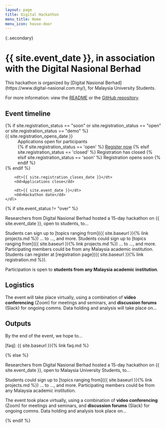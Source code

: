 ```yaml
---
layout: page
title: Digital Hackathon
menu_title: Home
menu_icon: house-door
---
```


{:.secondary}
# {{ site.event_date }}, in association with the Digital Nasional Berhad
<!-- REMOVE THIS SECTION when you use this template -->
<div class="lead" markdown="1">
This hackathon is organized by [Digital Nasional Berhad](https://www.digital-nasional.com.my/),
for Malaysia University Students.

For more information: view the [README](https://github.com/manikumarkagita/hackathon/blob/main/README.md) 
or the [GitHub repository](https://github.com/manikumarkagita/hackathon).
</div>
<!-- END of section to remove -->

<div class="aside">
    <h2><i class="bi bi-calendar3"></i> Event timeline</h2>
    <dl>
        {% if site.registration_status == "soon" or site.registration_status == "open" or site.registration_status == "demo" %}
            <dt>{{ site.registration_opens_date }}</dt>
            <dd>
                Applications open for participants<br>
                {% if site.registration_status == 'open' %}
                    <a href="{{ site.baseurl }}{% link registration.md %}" class="btn">Register now</a>
                {% elsif site.registration_status == 'closed' %}
                    <a class="btn disabled">Registration has closed</a>
                {% elsif site.registration_status == 'soon' %}
                    <a class="btn disabled">Registration opens soon</a>
                {% endif %}
            </dd>
        {% endif %}

        <dt>{{ site.registration_closes_date }}</dt>
        <dd>Applications close</dd>

        <dt>{{ site.event_date }}</dt>
        <dd>Hackathon date</dd>
    </dl>
</div>

{% if site.event_status != "over" %}

Researchers from Digital Nasional Berhad hosted a 15-day hackathon on
{{ site.event_date }}, open to students, to...

Students can sign up to [topics ranging from]({{ site.baseurl }}{% link projects.md %})
... to ..., and more. Students could sign up to [topics ranging from]({{ site.baseurl }}{% link projects.md %})
... to ..., and more. Participating members could be from any Malaysia academic institution.
Students can register at [registration page]({{ site.baseurl }}{% link registration.md %}).


Participation is open to **students from any Malaysia academic institution**.

## Logistics

The event will take place virtually, using a combination of **video
conferencing** (Zoom) for meetings and seminars, and **discussion forums**
(Slack) for ongoing comms. Data holding and analysis will take place on...

## Outputs

By the end of the event, we hope to...

[faq]: {{ site.baseurl }}{% link faq.md %}

{% else %}

Researchers from Digital Nasional Berhad hosted a 15-day hackathon on
{{ site.event_date }}, open to Malaysia University Students, to...

Students could sign up to [topics ranging from]({{ site.baseurl }}{% link projects.md %})
... to ..., and more. Participating members could be
from any Malaysia academic institution.

The event took place virtually, using a combination of **video conferencing**
(Zoom) for meetings and seminars, and **discussion forums** (Slack) for ongoing
comms. Data holding and analysis took place on...

{% endif %}
